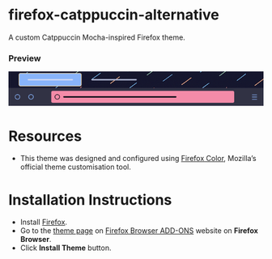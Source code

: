 # firefox-catppuccin-alternative

A custom Catppuccin Mocha-inspired Firefox theme.

### **Preview**
![firefox-catppuccin-alternative-preview](https://github.com/shunsui18/firefox-catppuccin-alternative/blob/main/firefox-catppuccin-alternative-preview.png)

# **Resources**
- This theme was designed and configured using [Firefox Color](https://addons.mozilla.org/en-US/firefox/addon/firefox-color/ "Go to Firefox Color download page"), Mozilla’s official theme customisation tool.

# **Installation Instructions**
- Install [Firefox](https://download.mozilla.org/?product=firefox-stub&os=win&lang=en-GB "Click to download Firefox").
- Go to the [theme page](https://addons.mozilla.org/en-US/firefox/addon/catppuccin-mocha-alternative/?utm_source=addons.mozilla.org&utm_medium=referral&utm_content=search "Go to Catppucin Mocha Alternative download page") on [Firefox Browser ADD-ONS](https://addons.mozilla.org/en-US/firefox/ "Go to Firefox Browser ADD-ONS homepage") website on **Firefox Browser**.
- Click **Install Theme** button.
